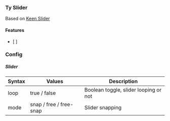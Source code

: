 ### Ty Slider

Based on [Keen Slider](https://github.com/rcbyr/keen-slider)

#### Features

- [ ]

### Config

##### Slider

| Syntax | Values                  | Description                           |
| ------ | ----------------------- | ------------------------------------- |
| loop   | true / false            | Boolean toggle, slider looping or not |
| mode   | snap / free / free-snap | Slider snapping                       |
